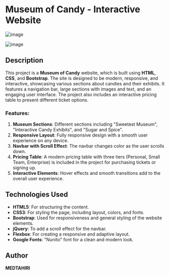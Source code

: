 # Museum of Candy - Interactive Website

![image](https://github.com/user-attachments/assets/bb12b826-2318-4c0f-aa87-c43534f33f58)

![image](https://github.com/user-attachments/assets/c1d61977-6504-44bb-92b0-b0ac377044b4)


## Description
This project is a **Museum of Candy** website, which is built using **HTML**, **CSS**, and **Bootstrap**. The site is designed to be modern, responsive, and interactive, showcasing various sections about candies and their exhibits. It features a navigation bar, large sections with images and text, and an engaging user interface. The project also includes an interactive pricing table to present different ticket options.

### Features:
1. **Museum Sections**: Different sections including "Sweetest Museum", "Interactive Candy Exhibits", and "Sugar and Spice".
2. **Responsive Layout**: Fully responsive design with a smooth user experience on any device.
3. **Navbar with Scroll Effect**: The navbar changes color as the user scrolls down.
4. **Pricing Table**: A modern pricing table with three tiers (Personal, Small Team, Enterprise) is included in the project for purchasing tickets or signing up.
5. **Interactive Elements**: Hover effects and smooth transitions add to the overall user experience.

## Technologies Used
- **HTML5**: For structuring the content.
- **CSS3**: For styling the page, including layout, colors, and fonts.
- **Bootstrap**: Used for responsiveness and general styling of the website elements.
- **jQuery**: To add a scroll effect for the navbar.
- **Flexbox**: For creating a responsive and adaptive layout.
- **Google Fonts**: "Nunito" font for a clean and modern look.

## Author
**MEDTAHIRI**
